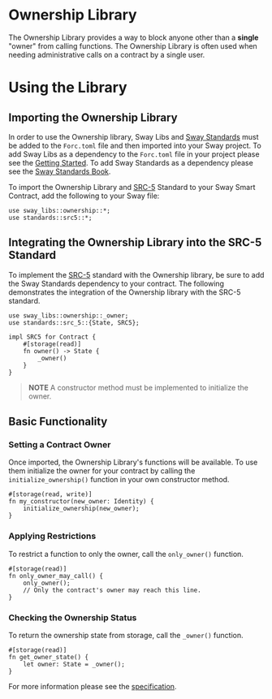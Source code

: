 # Ownership Library

The Ownership Library provides a way to block anyone other than a **single** "owner" from calling functions. The Ownership Library is often used when needing administrative calls on a contract by a single user.

# Using the Library

## Importing the Ownership Library

In order to use the Ownership library, Sway Libs and [Sway Standards]() must be added to the `Forc.toml` file and then imported into your Sway project. To add Sway Libs as a dependency to the `Forc.toml` file in your project please see the [Getting Started](../../../getting_started/index.md). To add Sway Standards as a dependency please see the [Sway Standards Book]().

To import the Ownership Library and [SRC-5](https://github.com/FuelLabs/sway-standards/tree/master/standards/src_5) Standard to your Sway Smart Contract, add the following to your Sway file:

```sway
use sway_libs::ownership::*;
use standards::src5::*;
```

## Integrating the Ownership Library into the SRC-5 Standard

To implement the [SRC-5](https://github.com/FuelLabs/sway-standards/tree/master/standards/src_5) standard with the Ownership library, be sure to add the Sway Standards dependency to your contract. The following demonstrates the integration of the Ownership library with the SRC-5 standard.

```sway
use sway_libs::ownership::_owner;
use standards::src_5::{State, SRC5};

impl SRC5 for Contract {
    #[storage(read)]
    fn owner() -> State {
        _owner()
    }
}
```

> **NOTE** A constructor method must be implemented to initialize the owner.

## Basic Functionality

### Setting a Contract Owner

Once imported, the Ownership Library's functions will be available. To use them initialize the owner for your contract by calling the `initialize_ownership()` function in your own constructor method.

```sway
#[storage(read, write)]
fn my_constructor(new_owner: Identity) {
    initialize_ownership(new_owner);
}
```

### Applying Restrictions

To restrict a function to only the owner, call the `only_owner()` function.

```sway
#[storage(read)]
fn only_owner_may_call() {
    only_owner();
    // Only the contract's owner may reach this line.
}
```

### Checking the Ownership Status

To return the ownership state from storage, call the `_owner()` function.

```sway
#[storage(read)]
fn get_owner_state() {
    let owner: State = _owner();
}
```

For more information please see the [specification](../../../../../../../libs/ownership/SPECIFICATION.md).
